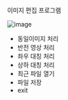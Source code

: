 이미지 편집 프로그램

![image](https://github.com/jsnail1209/javashop/assets/103093755/f5263026-7565-4e07-aa81-06753c623601)

- 동일이미지 처리
- 반전 영상 처리
- 좌우 대칭 처리
- 상하 대칭 처리
- 최근 파일 열기
- 파일 저장
- exit
